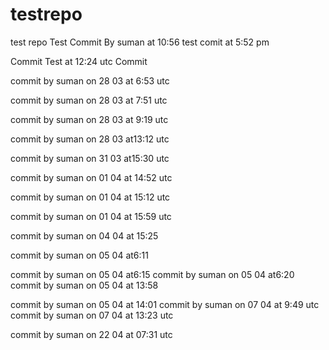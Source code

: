# testrepo
test repo
Test Commit By suman at 10:56
test comit at 5:52 pm

Commit Test at 12:24 utc
Commit



commit by suman on 28 03 at 6:53 utc

commit by suman on 28 03 at 7:51 utc

commit by suman on 28 03 at 9:19 utc

commit by suman on 28 03 at13:12 utc

commit by suman on 31 03 at15:30 utc

commit by suman on 01 04 at 14:52 utc

commit by suman on 01 04 at 15:12 utc

commit by suman on 01 04 at 15:59 utc

commit by suman on 04 04 at 15:25

commit by suman on 05 04 at6:11

commit by suman on 05 04 at6:15
commit by suman on 05 04 at6:20
commit by suman on 05 04 at 13:58



commit by suman on 05 04 at 14:01
commit by suman on 07 04 at 9:49 utc
commit by suman on 07 04 at 13:23 utc

commit by suman on 22 04 at 07:31 utc





